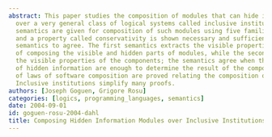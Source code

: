 ```yaml
---
abstract: This paper studies the composition of modules that can hide information,
  over a very general class of logical systems called inclusive institutions. Two
  semantics are given for composition of such modules using five familiar operations,
  and a property called conservativity is shown necessary and sufficient for these
  semantics to agree. The first semantics extracts the visible properties of the result
  of composing the visible and hidden parts of modules, while the second uses only
  the visible properties of the components; the semantics agree when the visible consequences
  of hidden information are enough to determine the result of the composition. A number
  of laws of software composition are proved relating the composition operations.
  Inclusive institutions simplify many proofs.
authors: [Joseph Goguen, Grigore Rosu]
categories: [logics, programming_languages, semantics]
date: 2004-09-01
id: goguen-rosu-2004-dahl
title: Composing Hidden Information Modules over Inclusive Institutions
---
```

